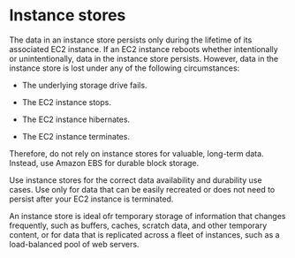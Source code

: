 # Instance stores

The data in an instance store persists only during the lifetime of its associated EC2 instance. If an EC2 instance reboots whether intentionally or unintentionally, data in the instance store persists. However, data in the instance store is lost under any of the following circumstances:

* The underlying storage drive fails.

* The EC2 instance stops.

* The EC2 instance hibernates.

* The EC2 instance terminates.

Therefore, do not rely on instance stores for valuable, long-term data. Instead, use Amazon EBS for durable block storage.

Use instance stores for the correct data availability and durability use cases. Use only for data that can be easily recreated or does not need to persist after your EC2 instance is terminated.

An instance store is ideal ofr temporary storage of information that changes frequently, such as buffers, caches, scratch data, and other temporary content, or for data that is replicated across a fleet of instances, such as a load-balanced pool of web servers.
